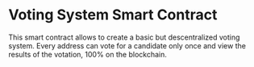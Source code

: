 # Voting System Smart Contract
This smart contract allows to create a basic but descentralized voting system. Every address can vote for a candidate only once and view the results of the votation, 100% on the blockchain.

